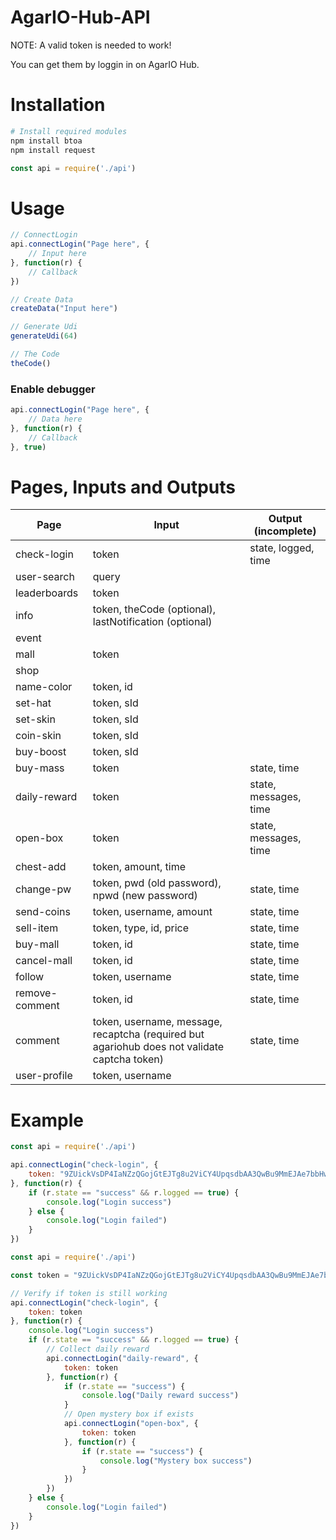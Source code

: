 # AgarIO-Hub-API

NOTE: A valid token is needed to work!

You can get them by loggin in on AgarIO Hub.

# Installation

```bash
# Install required modules
npm install btoa
npm install request
```

```js
const api = require('./api')
```

# Usage

```js
// ConnectLogin
api.connectLogin("Page here", {
	// Input here
}, function(r) {
	// Callback
})
```

```js
// Create Data
createData("Input here")
```

```js
// Generate Udi
generateUdi(64)
```

```js
// The Code
theCode()
```

### Enable debugger

```js
api.connectLogin("Page here", {
	// Data here
}, function(r) {
	// Callback
}, true)
```

# Pages, Inputs and Outputs
|Page|Input|Output (incomplete)|
|----|-----|-------------------|
|check-login|token|state, logged, time|
|user-search|query||
|leaderboards|token||
|info|token, theCode (optional), lastNotification (optional)||
|event|||
|mall|token||
|shop|||
|name-color|token, id||
|set-hat|token, sId||
|set-skin|token, sId||
|coin-skin|token, sId||
|buy-boost|token, sId||
|buy-mass|token|state, time|
|daily-reward|token|state, messages, time|
|open-box|token|state, messages, time|
|chest-add|token, amount, time||
|change-pw|token, pwd (old password), npwd (new password)|state, time|
|send-coins|token, username, amount|state, time|
|sell-item|token, type, id, price|state, time|
|buy-mall|token, id|state, time|
|cancel-mall|token, id|state, time|
|follow|token, username|state, time|
|remove-comment|token, id|state, time|
|comment|token, username, message, recaptcha (required but agariohub does not validate captcha token)|state, time|
|user-profile|token, username||

# Example

```js
const api = require('./api')

api.connectLogin("check-login", {
	token: "9ZUickVsDP4IaNZzQGojGtEJTg8u2ViCY4UpqsdbAA3QwBu9MmEJAe7bbHwHp2nB"
}, function(r) {
	if (r.state == "success" && r.logged == true) {
		console.log("Login success")
	} else {
		console.log("Login failed")
	}
})
```

```js
const api = require('./api')

const token = "9ZUickVsDP4IaNZzQGojGtEJTg8u2ViCY4UpqsdbAA3QwBu9MmEJAe7bbHwHp2nB"

// Verify if token is still working
api.connectLogin("check-login", {
	token: token
}, function(r) {
	console.log("Login success")
	if (r.state == "success" && r.logged == true) {
		// Collect daily reward
		api.connectLogin("daily-reward", {
			token: token
		}, function(r) {
			if (r.state == "success") {
				console.log("Daily reward success")
			}
			// Open mystery box if exists
			api.connectLogin("open-box", {
				token: token
			}, function(r) {
				if (r.state == "success") {
					console.log("Mystery box success")
				}
			})
		})
	} else {
		console.log("Login failed")
	}
})
```
